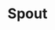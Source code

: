 ---
title: Spout
description: Learn about pipeline specifications.
author:
tags:  ["guides-config", "pipelines"]
categories:
series: 
seriesPart: 
date:
weight: 
label: "optional" 
---